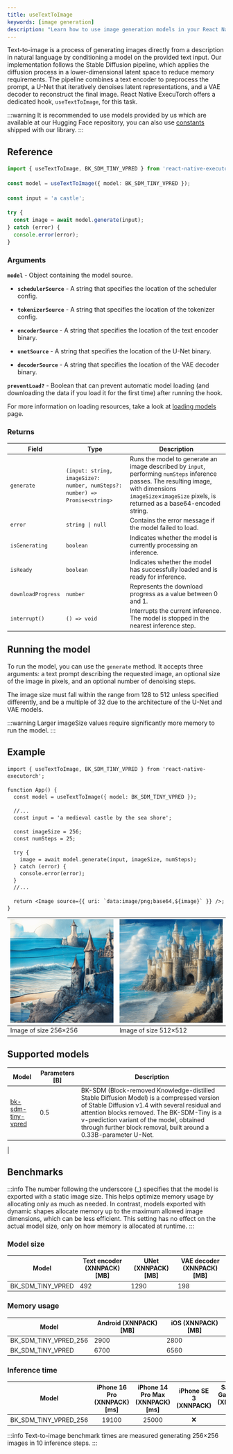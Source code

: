 ```yaml
---
title: useTextToImage
keywords: [image generation]
description: "Learn how to use image generation models in your React Native applications with React Native ExecuTorch's useTextToImage hook."
---
```


Text-to-image is a process of generating images directly from a description in natural language by conditioning a model on the provided text input. Our implementation follows the Stable Diffusion pipeline, which applies the diffusion process in a lower-dimensional latent space to reduce memory requirements. The pipeline combines a text encoder to preprocess the prompt, a U-Net that iteratively denoises latent representations, and a VAE decoder to reconstruct the final image. React Native ExecuTorch offers a dedicated hook, `useTextToImage`, for this task.

<!-- Update links after uploading the model to Swm HuggingFace -->

:::warning
It is recommended to use models provided by us which are available at our Hugging Face repository, you can also use [constants](https://github.com/software-mansion/react-native-executorch/blob/main/packages/react-native-executorch/src/constants/modelUrls.ts) shipped with our library.
:::

## Reference

```typescript
import { useTextToImage, BK_SDM_TINY_VPRED } from 'react-native-executorch';

const model = useTextToImage({ model: BK_SDM_TINY_VPRED });

const input = 'a castle';

try {
  const image = await model.generate(input);
} catch (error) {
  console.error(error);
}
```

### Arguments

**`model`** - Object containing the model source.

- **`schedulerSource`** - A string that specifies the location of the scheduler config.

- **`tokenizerSource`** - A string that specifies the location of the tokenizer config.

- **`encoderSource`** - A string that specifies the location of the text encoder binary.

- **`unetSource`** - A string that specifies the location of the U-Net binary.

- **`decoderSource`** - A string that specifies the location of the VAE decoder binary.

**`preventLoad?`** - Boolean that can prevent automatic model loading (and downloading the data if you load it for the first time) after running the hook.

For more information on loading resources, take a look at [loading models](../../01-fundamentals/02-loading-models.md) page.

### Returns

| Field              | Type                                                                        | Description                                                                                                                                                                                                    |
| ------------------ | --------------------------------------------------------------------------- | -------------------------------------------------------------------------------------------------------------------------------------------------------------------------------------------------------------- |
| `generate`         | `(input: string, imageSize?: number, numSteps?: number) => Promise<string>` | Runs the model to generate an image described by `input`, performing `numSteps` inference passes. The resulting image, with dimensions `imageSize`×`imageSize` pixels, is returned as a base64-encoded string. |
| `error`            | <code>string &#124; null</code>                                             | Contains the error message if the model failed to load.                                                                                                                                                        |
| `isGenerating`     | `boolean`                                                                   | Indicates whether the model is currently processing an inference.                                                                                                                                              |
| `isReady`          | `boolean`                                                                   | Indicates whether the model has successfully loaded and is ready for inference.                                                                                                                                |
| `downloadProgress` | `number`                                                                    | Represents the download progress as a value between 0 and 1.                                                                                                                                                   |
| `interrupt()`      | `() => void`                                                                | Interrupts the current inference. The model is stopped in the nearest inference step.                                                                                                                          |

## Running the model

To run the model, you can use the `generate` method. It accepts three arguments: a text prompt describing the requested image, an optional size of the image in pixels, and an optional number of denoising steps.

The image size must fall within the range from 128 to 512 unless specified differently, and be a multiple of 32 due to the architecture of the U-Net and VAE models.

:::warning
Larger imageSize values require significantly more memory to run the model.
:::

## Example

```tsx
import { useTextToImage, BK_SDM_TINY_VPRED } from 'react-native-executorch';

function App() {
  const model = useTextToImage({ model: BK_SDM_TINY_VPRED });

  //...
  const input = 'a medieval castle by the sea shore';

  const imageSize = 256;
  const numSteps = 25;

  try {
    image = await model.generate(input, imageSize, numSteps);
  } catch (error) {
    console.error(error);
  }
  //...

  return <Image source={{ uri: `data:image/png;base64,${image}` }} />;
}
```

| ![Castle 256x256](../../../static/img/castle256.png) | ![Castle 512x512](../../../static/img/castle512.png) |
| ---------------------------------------------------- | ---------------------------------------------------- |
| Image of size 256×256                                | Image of size 512×512                                |

## Supported models

| Model                                                               | Parameters [B] | Description                                                                                                                                                                                                                                                                                                  |
| ------------------------------------------------------------------- | -------------- | ------------------------------------------------------------------------------------------------------------------------------------------------------------------------------------------------------------------------------------------------------------------------------------------------------------ |
| [bk-sdm-tiny-vpred](https://huggingface.co/vivym/bk-sdm-tiny-vpred) | 0.5            | BK-SDM (Block-removed Knowledge-distilled Stable Diffusion Model) is a compressed version of Stable Diffusion v1.4 with several residual and attention blocks removed. The BK-SDM-Tiny is a v-prediction variant of the model, obtained through further block removal, built around a 0.33B-parameter U-Net. |

|

## Benchmarks

:::info
The number following the underscore (\_) specifies that the model is exported with a static image size. This helps optimize memory usage by allocating only as much as needed. In contrast, models exported with dynamic shapes allocate memory up to the maximum allowed image dimensions, which can be less efficient. This setting has no effect on the actual model size, only on how memory is allocated at runtime.
:::

### Model size

| Model             | Text encoder (XNNPACK) [MB] | UNet (XNNPACK) [MB] | VAE decoder (XNNPACK) [MB] |
| ----------------- | --------------------------- | ------------------- | -------------------------- |
| BK_SDM_TINY_VPRED | 492                         | 1290                | 198                        |

### Memory usage

| Model                 | Android (XNNPACK) [MB] | iOS (XNNPACK) [MB] |
| --------------------- | ---------------------- | ------------------ |
| BK_SDM_TINY_VPRED_256 | 2900                   | 2800               |
| BK_SDM_TINY_VPRED     | 6700                   | 6560               |

### Inference time

| Model                 | iPhone 16 Pro (XNNPACK) [ms] | iPhone 14 Pro Max (XNNPACK) [ms] | iPhone SE 3 (XNNPACK) | Samsung Galaxy S24 (XNNPACK) [ms] | OnePlus 12 (XNNPACK) [ms] |
| --------------------- | :--------------------------: | :------------------------------: | :-------------------: | :-------------------------------: | :-----------------------: |
| BK_SDM_TINY_VPRED_256 |            19100             |              25000               |          ❌           |                ❌                 |           23100           |

:::info
Text-to-image benchmark times are measured generating 256×256 images in 10 inference steps.
:::
